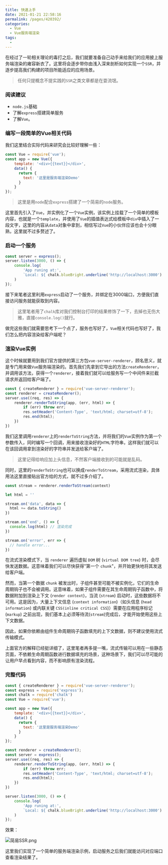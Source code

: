 ```yaml
---
title: 快速上手
date: 2021-01-21 22:58:16
permalink: /pages/420392/
categories:
  - Vue
  - Vue服务端渲染
tags:
  - 
---
```


在经过了一轮相关理论的毒打之后，我们就要准备自己动手来给我们的应用披上服务端渲染的雍容新衣了。这里将会逐步带你由浅入深来剖析如何实现一个`SSR`，并逐步提高我们构建的项目所能适应的应用场景。

> 任何只提概念不提实践的`SSR`之类文章都是在耍流氓。

### 阅读建议

- `node.js`基础
- 了解`express`搭建简单服务
- 了解`Vue`。

### 编写一段简单的Vue相关代码

我们这里结合实际代码来研究会比较好理解一些：

```js
const Vue = require('vue');
const app = new Vue({
    template: '<div>{{text}}</div>',
    data() {
      return {
        text: '这里是服务端渲染Demo'
      }
    }
});
```

> 这里是用`node`配合`express`搭建了一个简易的`node`服务。

这里首先引入了`Vue`，并实例化了一个`Vue`实例，该实例上挂载了一个简单的模板内容，也就是一个`template`，并使用了`Vue`的插值表达式给模板中`div`中插入了一段文字，这里的内容从`data`对象中拿到，相信写过`Vue`的小伙伴应该也会十分眼熟，这里就不过多赘述了。

### 启动一个服务

```js
const server = express();
server.listen(3000, () => {
    console.log(
        'App runing at:',
        `Local: ${ chalk.blueBright.underline('http://localhost:3000') }`
    )
});
```

接下来笔者这里利用`express`启动了一个服务，并绑定在3000端口，方便我们直接访问服务就能获取到内容。
> 这里笔者用了`chalk`库对我们控制台打印的结果修饰了一下，去掉也无伤大雅，直接`console.log()`就行。

做完这些我们就需要思考下一个点了，服务也写好了，`Vue`相关代码也写好了，我们怎么把内容渲染给客户端呢？

### 渲染Vue实例
这个时候就要用到我们官方提供的第三方包`vue-server-renderer`，顾名思义，就是专门用来做`Vue`服务端渲染的。首先我们先拿到它导出的方法`createRenderer`，并调用该方法，获得一个`renderer`，接着我们就可以给服务写一个中间件来拦截请求并返回给客户端了。

```js
const { createRenderer } = require('vue-server-renderer');
const renderer = createRenderer();
server.use((req, res) => {
    renderer.renderToString(app, (err, html) => {
        if (err) throw err;
        res.setHeader('Content-Type', 'text/html; charset=utf-8');
        res.end(html);
    })
})
```
我们这里调用`renderer`上的`renderToString`方法，并将我们的`Vue`实例作为第一个参数传入，同时编写一个回调，用来接收渲染好的`HTML`字符串，这样我们就可以在该回调用拿到渲染好的字符串并发送给客户端了。

> 这里记得给响应加上头信息，不然客户端接收到的可能就是乱码。

同时，这里的`renderToString`也可以换成`renderToStream`，采用流式渲染，具体用法这里直接贴出官方给的方式，就不过多介绍了。
```js
const stream = renderer.renderToStream(context)

let html = ''

stream.on('data', data => {
  html += data.toString()
})

stream.on('end', () => {
  console.log(html) // 渲染完成
})

stream.on('error', err => {
  // handle error...
})
```
在流式渲染模式下，当 `renderer` 遍历虚拟 `DOM` 树 (`virtual DOM tree`) 时，会尽快发送数据。这意味着我们可以尽快获得"第一个 `chunk`"，并开始更快地将其发送给客户端。

然而，当第一个数据 `chunk` 被发出时，子组件甚至可能不被实例化，它们的生命周期钩子也不会被调用。这意味着，如果子组件需要在其生命周期钩子函数中，将数据附加到渲染上下文 (`render context`)，当流 (`stream`) 启动时，这些数据将不可用。这是因为，大量上下文信息 (`context information`)（如头信息 (`head information`) 或内联关键 `CSS(inline critical CSS`)）需要在应用程序标记 (`markup`) 之前出现，我们基本上必须等待流(`stream`)完成后，才能开始使用这些上下文数据。

因此，如果你依赖由组件生命周期钩子函数填充的上下文数据，则不建议使用流式传输模式。

上面官方的解释已经挺详细了，这里笔者再多提一嘴，流式传输可以用在一些静态页面，不依赖生命周期函数进行数据填充的场景，这种场景下，我们可以尽可能的让用户早点看到内容，而不影响原有渲染流程。

### 完整代码

```js
const { createRenderer } = require('vue-server-renderer');
const express = require('express');
const chalk = require('chalk')
const Vue = require('vue');

const app = new Vue({
    template: '<div>{{text}}</div>',
    data() {
      return {
        text: '这里是服务端渲染Demo'
      }
    }
});

const renderer = createRenderer();
const server = express();
server.use((req, res) => {
    renderer.renderToString(app, (err, html) => {
        if (err) throw err;
        res.setHeader('Content-Type', 'text/html; charset=utf-8');
        res.end(html);
    })
})

server.listen(3000, () => {
    console.log(
        'App runing at:',
        `Local: ${ chalk.blueBright.underline('http://localhost:3000') }`
    )
});
```

效果：

![简易SSR.png](https://blog-images-1257398419.cos.ap-nanjing.myqcloud.com/vue-ssr/first-preview.png)

这里我们实现了一个简单的服务端渲染示例，启动服务之后我们就能访问对应端口查看渲染结果了。